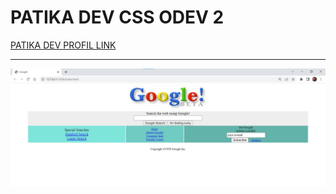# PATIKA DEV CSS ODEV 2

[PATIKA DEV PROFIL LINK](https://app.patika.dev/razumihin)

---

![Proje Görseli](image/gorsel.jpg)
